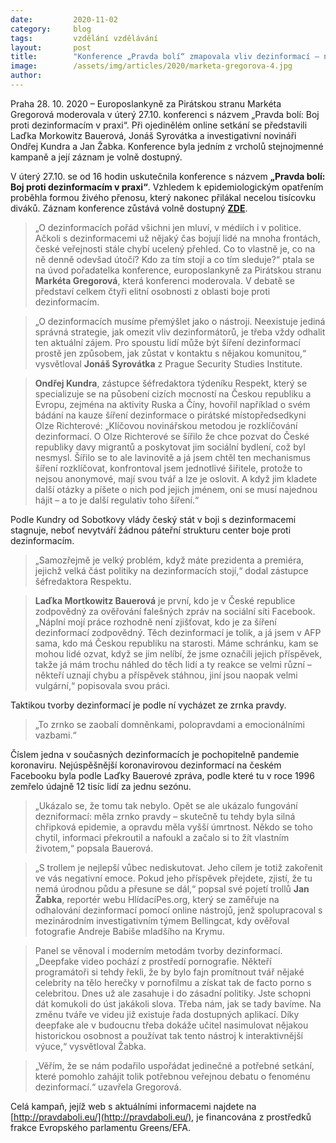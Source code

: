 ```yaml
---
date:         2020-11-02
category:     blog
tags:         vzdělání vzdělávání
layout:       post
title:        "Konference „Pravda bolí“ zmapovala vliv dezinformací – nejen v České republice, nejen o koronaviru"
image:        /assets/img/articles/2020/marketa-gregorova-4.jpg
author:       
---
```



 

Praha 28. 10. 2020 – Europoslankyně za Pirátskou stranu Markéta Gregorová moderovala v úterý 27.10. konferenci s názvem „Pravda bolí: Boj proti dezinformacím v praxi“. Při ojedinělém online setkání se představili Laďka Morkowitz Bauerová, Jonáš Syrovátka a investigativní novináři Ondřej Kundra a Jan Žabka. Konference byla jedním z vrcholů stejnojmenné kampaně a její záznam je volně dostupný.

V úterý 27.10. se od 16 hodin uskutečnila konference s názvem **„Pravda bolí: Boj proti dezinformacím v praxi“**. Vzhledem k epidemiologickým opatřením proběhla formou živého přenosu, který nakonec přilákal necelou tisícovku diváků. Záznam konference zůstává volně dostupný **[ZDE](https://www.youtube.com/watch?v=P2m0-3sMETs)**.

> „O dezinformacích pořád všichni jen mluví, v médiích i v politice. Ačkoli s dezinformacemi už nějaký čas bojují lidé na mnoha frontách, české veřejnosti stále chybí ucelený přehled. Co to vlastně je, co na ně denně odevšad útočí? Kdo za tím stojí a co tím sleduje?“ ptala se na úvod pořadatelka konference, europoslankyně za Pirátskou stranu **Markéta Gregorová**, která konferenci moderovala. V debatě se představí celkem čtyři elitní osobnosti z oblasti boje proti dezinformacím.

> „O dezinformacích musíme přemýšlet jako o nástroji. Neexistuje jediná správná strategie, jak omezit vliv dezinformátorů, je třeba vždy odhalit ten aktuální zájem. Pro spoustu lidí může být šíření dezinformací prostě jen způsobem, jak zůstat v kontaktu s nějakou komunitou,“ vysvětloval **Jonáš Syrovátka** z Prague Security Studies Institute.

> **Ondřej Kundra**, zástupce šéfredaktora týdeníku Respekt, který se specializuje se na působení cizích mocností na Českou republiku a Evropu, zejména na aktivity Ruska a Číny, hovořil například o svém bádání na kauze šíření dezinformace o pirátské místopředsedkyni Olze Richterové: „Klíčovou novinářskou metodou je rozklíčování dezinformací. O Olze Richterové se šířilo že chce pozvat do České republiky davy migrantů a poskytovat jim sociální bydlení, což byl nesmysl. Šířilo se to ale lavinovitě a já jsem chtěl ten mechanismus šíření rozklíčovat, konfrontoval jsem jednotlivé šiřitele, protože to nejsou anonymové, mají svou tvář a lze je oslovit. A když jim kladete další otázky a píšete o nich pod jejich jménem, oni se musí najednou hájit – a to je další regulativ toho šíření.“

Podle Kundry od Sobotkovy vlády český stát v boji s dezinformacemi stagnuje, neboť nevytváří žádnou páteřní strukturu center boje proti dezinformacím. 

> „Samozřejmě je velký problém, když máte prezidenta a premiéra, jejichž velká část politiky na dezinformacích stojí,“ dodal zástupce šéfredaktora Respektu.

> **Laďka Mortkowitz Bauerová** je první, kdo je v České republice zodpovědný za ověřování falešných zpráv na sociální síti Facebook. „Náplní mojí práce rozhodně není zjišťovat, kdo je za šíření dezinformací zodpovědný. Těch dezinformací je tolik, a já jsem v AFP sama, kdo má Českou republiku na starosti. Máme schránku, kam se mohou lidé ozvat, když se jim nelíbí, že jsme označili jejich příspěvek, takže já mám trochu náhled do těch lidí a ty reakce se velmi různí – někteří uznají chybu a příspěvek stáhnou, jiní jsou naopak velmi vulgární,“ popisovala svou práci.

Taktikou tvorby dezinformací je podle ní vycházet ze zrnka pravdy. 

> „To zrnko se zaobalí domněnkami, polopravdami a emocionálními vazbami.“

Číslem jedna v současných dezinformacích je pochopitelně pandemie koronaviru. Nejúspěšnější koronavirovou dezinformací na českém Facebooku byla podle Laďky Bauerové zpráva, podle které tu v roce 1996 zemřelo údajně 12 tisíc lidí za jednu sezónu. 

> „Ukázalo se, že tomu tak nebylo. Opět se ale ukázalo fungování dezniformací: měla zrnko pravdy – skutečně tu tehdy byla silná chřipková epidemie, a opravdu měla vyšší úmrtnost. Někdo se toho chytil, informaci překroutil a nafoukl a začalo si to žít vlastním životem,“ popsala Bauerová.

> „S trollem je nejlepší vůbec nediskutovat. Jeho cílem je totiž zakořenit ve vás negativní emoce. Pokud jeho příspěvek přejdete, zjistí, že tu nemá úrodnou půdu a přesune se dál,“ popsal své pojetí trollů **Jan Žabka**, reportér webu HlídacíPes.org, který se zaměřuje na odhalování dezinformací pomocí online nástrojů, jenž spolupracoval s mezinárodním investigativním týmem Bellingcat, kdy ověřoval fotografie Andreje Babiše mladšího na Krymu.

> Panel se věnoval i moderním metodám tvorby dezinformací. „Deepfake video pochází z prostředí pornografie. Někteří programátoři si tehdy řekli, že by bylo fajn promítnout tvář nějaké celebrity na tělo herečky v pornofilmu a získat tak de facto porno s celebritou. Dnes už ale zasahuje i do zásadní politiky. Jste schopni dát komukoli do úst jakákoli slova. Třeba nám, jak se tady bavíme. Na změnu tváře ve videu již existuje řada dostupných aplikací. Díky deepfake ale v budoucnu třeba dokáže učitel nasimulovat nějakou historickou osobnost a používat tak tento nástroj k interaktivnější výuce,“ vysvětloval Žabka.

> „Věřím, že se nám podařilo uspořádat jedinečné a potřebné setkání, které pomohlo zahájit tolik potřebnou veřejnou debatu o fenoménu dezinformací.“ uzavřela Gregorová. 

Celá kampaň, jejíž web s aktuálními informacemi najdete na [http://pravdaboli.eu/](http://pravdaboli.eu/), je financována z prostředků frakce Evropského parlamentu Greens/EFA.

